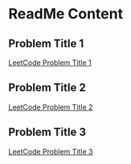 # ReadMe Content

## Problem Title 1
[LeetCode Problem Title 1](https://leetcode.com/problems/problem-title-1)

## Problem Title 2
[LeetCode Problem Title 2](https://leetcode.com/problems/problem-title-2)

## Problem Title 3
[LeetCode Problem Title 3](https://leetcode.com/problems/problem-title-3)
